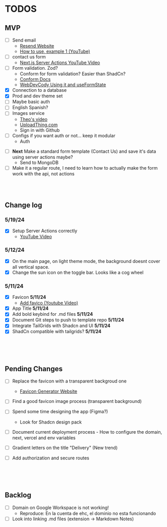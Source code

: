 # **TODOS**

<!-- ----------------MVP---------------------- -->

## MVP

- [ ] Send email
  - [Resend Website](https://resend.com/)
  - [How to use, example 1 (YouTube)](https://www.youtube.com/watch?v=UqQxfpTQBaE&ab_channel=Resend)
- [ ] contact us form
  - [Next.js Server Actions YouTube Video](https://www.youtube.com/watch?v=a2oa0qL4CB8&ab_channel=GTCoding)
- [ ] Form validation. Zod?
  - Conform for form validation? Easier than ShadCn?
  - [Conform Docs](https://conform.guide/integration/nextjs)
  - [WebDevCody Using it and useFormState](https://www.youtube.com/watch?v=YyPwb8NFVA8)
- [x] Connection to a database
- [x] Prod and dev theme set
- [ ] Maybe basic auth
- [ ] English Spanish?
- [ ] Images service
  - [Theo's video](https://www.youtube.com/watch?v=d5x0JCZbAJs&t=2396s&ab_channel=Theo-t3%E2%80%A4gg)
  - [UploadThing.com](https://uploadthing.com/dashboard)
  - Sign in with Github
- [ ] Configs if you want auth or not... keep it modular
  - Auth

<!-- TODO: -->

- [ ] **Next** Make a standard form template (Contact Us) and save it's data using server actions maybe?
  - Send to MongoDB
- [ ] Make it a regular route, I need to learn how to actually make the form work with the api, not actions

&nbsp;  
&nbsp;

<!-- ------------ CHANGELOG -------------->

## Change log

### **5/19/24**

- [x] Setup Server Actions correctly
  - [YouTube Video](https://www.youtube.com/watch?v=RadgkoJrhu0&ab_channel=ByteGrad)

### **5/12/24**

- [x] On the main page, on light theme mode, the background doesnt cover all vertical space.
- [x] Change the sun icon on the toggle bar. Looks like a cog wheel

### **5/11/24**

- [x] Favicon **5/11/24**
  - [Add favico (Youtube Video)](https://www.youtube.com/watch?v=vkn4ZikqZqw&ab_channel=DevelopedByKPK)
- [x] App Title **5/11/24**
- [x] Add bold keybind for .md files **5/11/24**
- [x] Document Git steps to push to template repo **5/11/24**
- [x] Integrate TailGrids with Shadcn and UI **5/11/24**
- [x] ShadCn compatible with tailgrids? **5/11/24**

&nbsp;  
&nbsp;  
&nbsp;

<!-- ------------ Pending Changes -------------->

## Pending Changes

- [ ] Replace the favicon with a transparent backgroud one
  - [Favicon Generator Website](https://favicon.io/favicon-converter/)
- [ ] Find a good favicon image process (transparent background)
- [ ] Spend some time designing the app (Figma?)
  - Look for Shadcn design pack
- [ ] Document current deployment process - How to configure the domain, next, vercel and env variables
- [ ] Gradient letters on the title "Delivery" (New trend)

- [ ] Add authorization and secure routes

<!-- ----------------BACKLOG---------------------- -->

&nbsp;  
&nbsp;  
&nbsp;

## Backlog

- [ ] Domain on Google Workspace is not working!
  - Reproduce: En la cuenta de ehc, el dominio no esta funcionando
- [ ] Look into linking .md files (extension -> Markdown Notes)

&nbsp;  
&nbsp;  
&nbsp;
